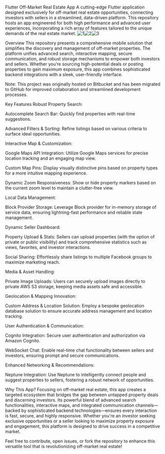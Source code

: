 Flutter Off-Market Real Estate App
A cutting-edge Flutter application designed exclusively for off-market real estate opportunities, connecting investors with sellers in a streamlined, data-driven platform. This repository hosts an app engineered for both high performance and advanced user experiences, incorporating a rich array of features tailored to the unique demands of the real estate market.
![1](https://github.com/user-attachments/assets/dce03459-6748-478e-aafc-edeafdad9d92)![2](https://github.com/user-attachments/assets/9bfd2d2e-21a9-49bf-8ac1-fdb1a38b0b88)![3](https://github.com/user-attachments/assets/e9fe3049-6440-4492-93a2-10d958cdf761)



Overview
This repository presents a comprehensive mobile solution that simplifies the discovery and management of off-market properties. The platform unifies advanced search, interactive mapping, secure communication, and robust storage mechanisms to empower both investors and sellers. Whether you’re sourcing high-potential deals or posting properties to gain maximum exposure, this app combines sophisticated backend integrations with a sleek, user-friendly interface.

Note: This project was originally hosted on Bitbucket and has been migrated to GitHub for improved collaboration and streamlined development processes.

Key Features
Robust Property Search:

Autocomplete Search Bar: Quickly find properties with real-time suggestions.

Advanced Filters & Sorting: Refine listings based on various criteria to surface ideal opportunities.

Interactive Map & Customization:

Google Maps API Integration: Utilize Google Maps services for precise location tracking and an engaging map view.

Custom Map Pins: Display visually distinctive pins based on property types for a more intuitive mapping experience.

Dynamic Zoom Responsiveness: Show or hide property markers based on the current zoom level to maintain a clutter-free view.

Local Data Management:

Block Provider Storage: Leverage Block provider for in-memory storage of service data, ensuring lightning-fast performance and reliable state management.

Dynamic Seller Dashboard:

Property Upload & Stats: Sellers can upload properties (with the option of private or public visibility) and track comprehensive statistics such as views, favorites, and investor interactions.

Social Sharing: Effortlessly share listings to multiple Facebook groups to maximize marketing reach.

Media & Asset Handling:

Private Image Uploads: Users can securely upload images directly to private AWS S3 storage, keeping media assets safe and accessible.

Geolocation & Mapping Innovation:

Custom Address & Location Solution: Employ a bespoke geolocation database solution to ensure accurate address management and location tracking.

User Authentication & Communication:

Cognito Integration: Secure user authentication and authorization via Amazon Cognito.

WebSocket Chat: Enable real-time chat functionality between sellers and investors, ensuring prompt and secure communications.

Enhanced Networking & Recommendations:

Neptune Integration: Use Neptune to intelligently connect people and suggest properties to sellers, fostering a robust network of opportunities.

Why This App?
Focusing on off-market real estate, this app creates a targeted ecosystem that bridges the gap between untapped property deals and discerning investors. Its powerful blend of advanced search functionalities, interactive maps, and integrated communication channels—backed by sophisticated backend technologies—ensures every interaction is fast, secure, and highly responsive. Whether you're an investor seeking exclusive opportunities or a seller looking to maximize property exposure and engagement, this platform is designed to drive success in a competitive market.

Feel free to contribute, open issues, or fork the repository to enhance this versatile tool that is revolutionizing off-market real estate!
